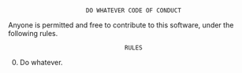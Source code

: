                           DO WHATEVER CODE OF CONDUCT

 Anyone is permitted and free to contribute to this software, under the
 following rules.

                                     RULES

  0. Do whatever.
